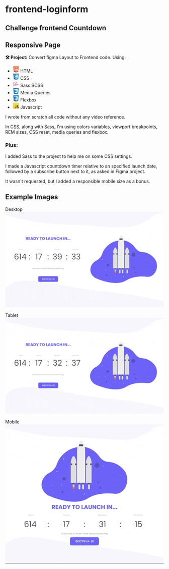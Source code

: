 # frontend-loginform
<h2>Challenge frontend Countdown</h2>

<h2>Responsive Page</h2>

<strong>:hammer_and_wrench: Project:</strong> Convert figma Layout to Frontend code. Using:

<ul>
  <li><img src="https://github.com/devicons/devicon/blob/master/icons/html5/html5-original.svg" height="20"> HTML</li>
  <li><img src="https://github.com/devicons/devicon/blob/master/icons/css3/css3-original.svg" height="20"> CSS</li>
  <li><img src="https://github.com/devicons/devicon/blob/master/icons/sass/sass-original.svg" height="20"> Sass SCSS</li>
  <li><img src="https://github.com/devicons/devicon/blob/master/icons/css3/css3-original.svg" height="20"> Media Queries</li>
  <li><img src="https://github.com/devicons/devicon/blob/master/icons/css3/css3-original.svg" height="20"> Flexbox</li>
  <li><img src="https://github.com/devicons/devicon/blob/master/icons/javascript/javascript-original.svg" height="20"> Javascript</li>
</ul>

I wrote from scratch all code without any video reference.

In CSS, along with Sass, I'm using colors variables, viewport breakpoints, REM sizes, CSS reset, media queries and flexbox.

<h3>Plus:</h3>
<p>I added Sass to the project to help me on some CSS settings.</p>
<p>I made a Javascript countdown timer relative to an specified launch date, followed by a subscribe button next to it, as asked in Figma project.</p>
<p>It wasn't requested, but I added a responsible mobile size as a bonus.</p>

<h2>Example Images</h2>
<p>Desktop<br>
<a href="./screenshots/desktop.gif"><img src="./screenshots/desktop.gif"></a></p>
<p>Tablet<br>
<a href="./screenshots/tablet.gif"><img src="./screenshots/tablet.gif"></a></p>
<p>Mobile<br>
<a href="./screenshots/mobile.gif"><img src="./screenshots/mobile.gif"></a></p>
